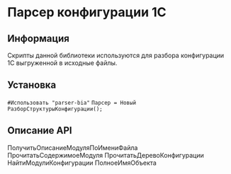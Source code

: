 ﻿# Парсер конфигурации 1С

## Информация

Скрипты данной библиотеки используются для разбора конфигурации 1С выгруженной в исходные файлы.

## Установка

`#Использовать "parser-bia"`
`Парсер = Новый РазборСтруктурыКонфигурации();`

## Описание API

ПолучитьОписаниеМодуляПоИмениФайла
ПрочитатьСодержимоеМодуля
ПрочитатьДеревоКонфигурации
НайтиМодулиКонфигурации
ПолноеИмяОбъекта